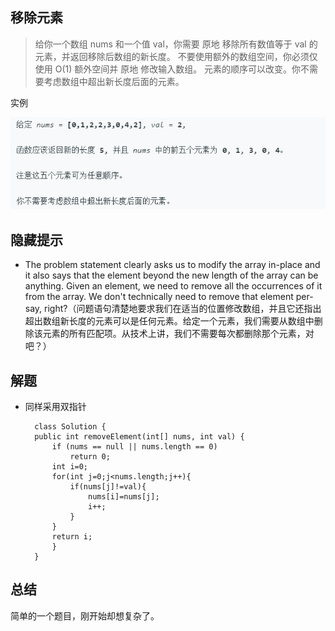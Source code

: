 ## **移除元素**

>给你一个数组 nums 和一个值 val，你需要 原地 移除所有数值等于 val 的元素，并返回移除后数组的新长度。
不要使用额外的数组空间，你必须仅使用 O(1) 额外空间并 原地 修改输入数组。
元素的顺序可以改变。你不需要考虑数组中超出新长度后面的元素。

实例

![](pic/3example.jpg)


## 隐藏提示

- The problem statement clearly asks us to modify the array in-place and it also says that the element beyond the new length of the array can be anything. Given an element, we need to remove all the occurrences of it from the array. We don't technically need to remove that element per-say, right?（问题语句清楚地要求我们在适当的位置修改数组，并且它还指出超出数组新长度的元素可以是任何元素。给定一个元素，我们需要从数组中删除该元素的所有匹配项。从技术上讲，我们不需要每次都删除那个元素，对吧？）

## 解题

- 同样采用双指针
	
		class Solution {
   		public int removeElement(int[] nums, int val) {
	        if (nums == null || nums.length == 0)
				return 0;
			int i=0;
	        for(int j=0;j<nums.length;j++){
	            if(nums[j]!=val){
	                nums[i]=nums[j];
	                i++;
	            }
	        }
	        return i;
	    	}
		}
		
## 总结
简单的一个题目，刚开始却想复杂了。
